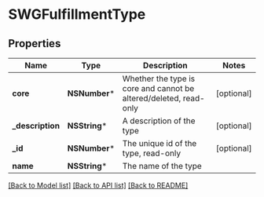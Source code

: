 # SWGFulfillmentType

## Properties
Name | Type | Description | Notes
------------ | ------------- | ------------- | -------------
**core** | **NSNumber*** | Whether the type is core and cannot be altered/deleted, read-only | [optional] 
**_description** | **NSString*** | A description of the type | [optional] 
**_id** | **NSNumber*** | The unique id of the type, read-only | [optional] 
**name** | **NSString*** | The name of the type | 

[[Back to Model list]](../README.md#documentation-for-models) [[Back to API list]](../README.md#documentation-for-api-endpoints) [[Back to README]](../README.md)


